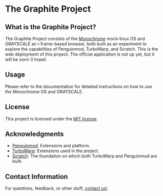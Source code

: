 # The Graphite Project
## What is the Graphite Project?
The Graphite Project consists of the [*Monochrome*](monodocs.md) mock-linux OS and *GRAYSCALE* an i-frame-based browser, both built as an experiment to explore the capabilities of Penguinmod, TurboWarp, and Scratch.
This is the web deployment of this project. The official application is not up yet, but it will be soon (I hope).

## Usage

Please refer to the documentation for detailed instructions on how to use the Monochrome OS and GRAYSCALE.

## License

This project is licensed under the [MIT license](LICENSE.md).

## Acknowledgments

- [Penguinmod](https://penguinmod.site): Extensions and platform.
- [TurboWarp](https://turbowarp.org): Extensions used in the project.
- [Scratch](https://scratch.mit.edu): The foundation on which both TurboWarp and Penguinmod are built.

## Contact Information

For questions, feedback, or other stuff, [contact us!](https://graphiteweb.github.io/contact).


